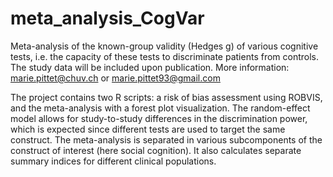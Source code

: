 # meta_analysis_CogVar
Meta-analysis of the known-group validity (Hedges g) of various cognitive tests, i.e. the capacity of these tests to discriminate patients from controls. 
The study data will be included upon publication. 
More information: marie.pittet@chuv.ch or marie.pittet93@gmail.com

The project contains two R scripts: a risk of bias assessment using ROBVIS, and the meta-analysis with a forest plot visualization.
The random-effect model allows for study-to-study differences in the discrimination power, which is expected since different tests are used to target the same construct.
The meta-analysis is separated in various subcomponents of the construct of interest (here social cognition). 
It also calculates separate summary indices for different clinical populations. 



